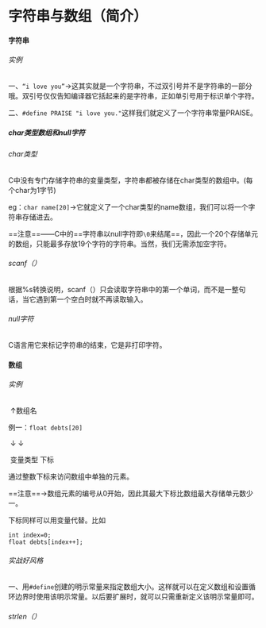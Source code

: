 # 字符串与数组（简介）

#### 字符串

###### 实例

一、`“i love you”`$\longrightarrow$这其实就是一个字符串，不过双引号并不是字符串的一部分哦。双引号仅仅告知编译器它括起来的是字符串，正如单引号用于标识单个字符。

二、`#define PRAISE "i love you."`这样我们就定义了一个字符串常量PRAISE。

##### char类型数组和null字符

###### char类型

C中没有专门存储字符串的变量类型，字符串都被存储在char类型的数组中。(每个char为1字节)

eg：`char name[20]`$\longrightarrow$它就定义了一个char类型的name数组，我们可以将一个字符串存储进去。

==注意==——C中的==字符串以null字符即`\0`来结尾==，因此一个20个存储单元的数组，只能最多存放19个字符的字符串。当然，我们无需添加空字符。

###### scanf（）

根据%s转换说明，scanf（）只会读取字符串中的第一个单词，而不是一整句话，当它遇到第一个空白时就不再读取输入。

###### null字符

C语言用它来标记字符串的结束，它是非打印字符。

#### 数组

###### 实例

​                          $\uparrow$数组名

例一：`float debts[20]`

​                 $\downarrow$                  $\downarrow$

​          变量类型         下标

通过整数下标来访问数组中单独的元素。

==注意==$\longrightarrow$数组元素的编号从0开始，因此其最大下标比数组最大存储单元数少一。

下标同样可以用变量代替。比如

```
int index=0;
float debts[index++];
```

###### 实战好风格

一、用`#define`创建的明示常量来指定数组大小。这样就可以在定义数组和设置循环边界时使用该明示常量。以后要扩展时，就可以只需重新定义该明示常量即可。

###### strlen（）






